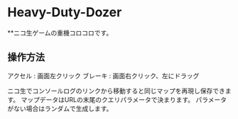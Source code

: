 # Heavy-Duty-Dozer

**ニコ生ゲームの重機コロコロです。

## 操作方法

アクセル : 画面左クリック
ブレーキ : 画面右クリック、左にドラッグ


ニコ生でコンソールログのリンクから移動すると同じマップを再現し保存できます。
マップデータはURLの末尾のクエリパラメータで決まります。
パラメータがない場合はランダムで生成します。
